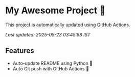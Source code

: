 # My Awesome Project 🚀

This project is automatically updated using GitHub Actions.

_Last updated: 2025-05-23 03:45:58 IST_

## Features
- Auto-update README using Python 🐍
- Auto Git push with GitHub Actions 🤖
